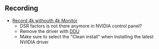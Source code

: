 ## Recording

* [Record 4k withouth 4k Monitor](https://stormystudio.com/record-4k-hd-monitor/)
  * DSR factors is not there anymore in NVIDIA control panel? 
  * Remove the driver with [DDU](https://www.guru3d.com/files-details/display-driver-uninstaller-download.html)
  * Make sure to select the "Clean install" when installing the latest NVIDIA driver 